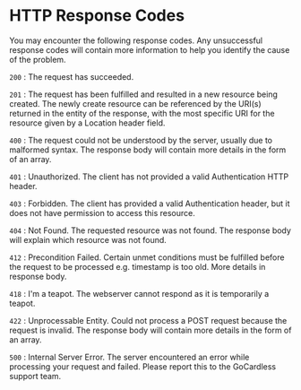 # HTTP Response Codes

You may encounter the following response codes. Any unsuccessful response codes will contain more information to help you identify the cause of the problem.

`200`
:    The request has succeeded.

`201`
:    The request has been fulfilled and resulted in a new resource being created. The newly create resource can be referenced by the URI(s) returned in the entity of the response, with the most specific URI for the resource given by a Location header field.

`400`
:    The request could not be understood by the server, usually due to malformed syntax. The response body will contain more details in the form of an array.

`401`
:    Unauthorized. The client has not provided a valid Authentication HTTP header.

`403`
:    Forbidden. The client has provided a valid Authentication header, but it does not have permission to access this resource.

`404`
:    Not Found. The requested resource was not found. The response body will explain which resource was not found.

`412`
:    Precondition Failed. Certain unmet conditions must be fulfilled before the request to be processed e.g. timestamp is too old. More details in response body.

`418`
:    I'm a teapot. The webserver cannot respond as it is temporarily a teapot.

`422`
:    Unprocessable Entity. Could not process a POST request because the request is invalid. The response body will contain more details in the form of an array.

`500`
:    Internal Server Error. The server encountered an error while processing your request and failed. Please report this to the GoCardless support team.

